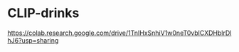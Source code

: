 # CLIP-drinks

https://colab.research.google.com/drive/1TnIHxSnhiV1w0neT0vblCXDHblrDlhJ6?usp=sharing
